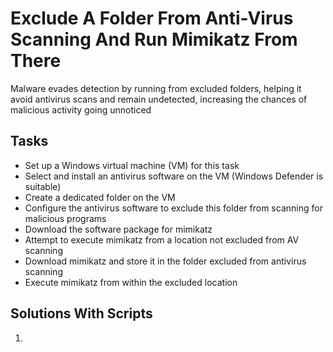 # Exclude A Folder From Anti-Virus Scanning And Run Mimikatz From There
Malware evades detection by running from excluded folders, helping it avoid antivirus scans and remain undetected, increasing the chances of malicious activity going unnoticed

## Tasks
- Set up a Windows virtual machine (VM) for this task
- Select and install an antivirus software on the VM (Windows Defender is suitable)
- Create a dedicated folder on the VM
- Configure the antivirus software to exclude this folder from scanning for malicious programs
- Download the software package for mimikatz
- Attempt to execute mimikatz from a location not excluded from AV scanning
- Download mimikatz and store it in the folder excluded from antivirus scanning
- Execute mimikatz from within the excluded location

## Solutions With Scripts
1. 
